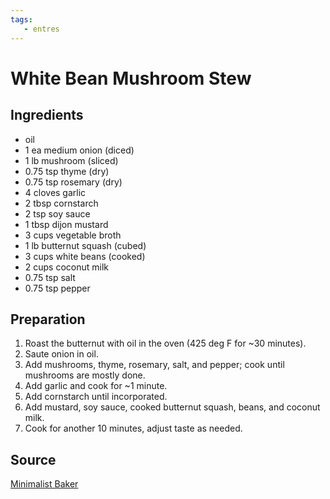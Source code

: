 ```yaml
---
tags:
   - entres
---
```

# White Bean Mushroom Stew

## Ingredients

- oil
- 1 ea medium onion (diced)
- 1 lb mushroom (sliced)
- 0.75 tsp thyme (dry)
- 0.75 tsp rosemary (dry)
- 4 cloves garlic
- 2 tbsp cornstarch
- 2 tsp soy sauce
- 1 tbsp dijon mustard
- 3 cups vegetable broth
- 1 lb butternut squash (cubed)
- 3 cups white beans (cooked)
- 2 cups coconut milk
- 0.75 tsp salt
- 0.75 tsp pepper

## Preparation

1. Roast the butternut with oil in the oven (425 deg F for ~30 minutes).
1. Saute onion in oil.
1. Add mushrooms, thyme, rosemary, salt, and pepper; cook until mushrooms are mostly done.
1. Add garlic and cook for ~1 minute.
1. Add cornstarch until incorporated.
1. Add mustard, soy sauce, cooked butternut squash, beans, and coconut milk.
1. Cook for another 10 minutes, adjust taste as needed.

## Source
[Minimalist Baker](https://minimalistbaker.com/cozy-white-bean-mushroom-stew-vegan/)